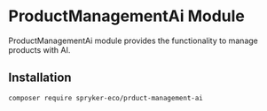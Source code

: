 # ProductManagementAi Module

ProductManagementAi module provides the functionality to manage products with AI.

## Installation

```
composer require spryker-eco/prduct-management-ai
```
